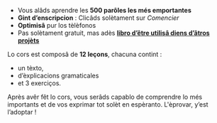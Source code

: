 - Vous alâds aprendre les **500 parôles les més emportantes**
- **Gint d’enscripcion** : Clicâds solètament sur *Comencier*
- **Optimisâ** pur los tèlèfonos
- Pas solètament gratuit, mas adès **[libro d’être utilisâ diens d’âtros projèts](https://github.com/Esperanto/kurso-zagreba-metodo)**

Lo cors est composâ de **12 leçons**, chacuna contint :

- un tèxto,
- d’èxplicacions gramaticales
- et 3 exerciços.

Après avêr fêt lo cors, vous serâds capablo de comprendre lo més importants et de vos exprimar tot solèt en espèranto. L'èprovar, y’est l’adoptar !
